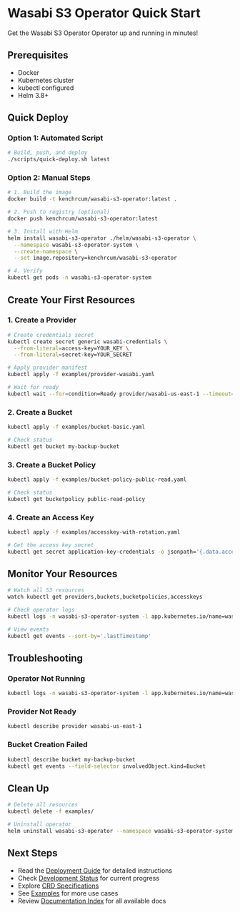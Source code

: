 # Wasabi S3 Operator Quick Start

Get the Wasabi S3 Operator Operator up and running in minutes!

## Prerequisites

- Docker
- Kubernetes cluster
- kubectl configured
- Helm 3.8+

## Quick Deploy

### Option 1: Automated Script

```bash
# Build, push, and deploy
./scripts/quick-deploy.sh latest
```

### Option 2: Manual Steps

```bash
# 1. Build the image
docker build -t kenchrcum/wasabi-s3-operator:latest .

# 2. Push to registry (optional)
docker push kenchrcum/wasabi-s3-operator:latest

# 3. Install with Helm
helm install wasabi-s3-operator ./helm/wasabi-s3-operator \
  --namespace wasabi-s3-operator-system \
  --create-namespace \
  --set image.repository=kenchrcum/wasabi-s3-operator

# 4. Verify
kubectl get pods -n wasabi-s3-operator-system
```

## Create Your First Resources

### 1. Create a Provider

```bash
# Create credentials secret
kubectl create secret generic wasabi-credentials \
  --from-literal=access-key=YOUR_KEY \
  --from-literal=secret-key=YOUR_SECRET

# Apply provider manifest
kubectl apply -f examples/provider-wasabi.yaml

# Wait for ready
kubectl wait --for=condition=Ready provider/wasabi-us-east-1 --timeout=60s
```

### 2. Create a Bucket

```bash
kubectl apply -f examples/bucket-basic.yaml

# Check status
kubectl get bucket my-backup-bucket
```

### 3. Create a Bucket Policy

```bash
kubectl apply -f examples/bucket-policy-public-read.yaml

# Check status
kubectl get bucketpolicy public-read-policy
```

### 4. Create an Access Key

```bash
kubectl apply -f examples/accesskey-with-rotation.yaml

# Get the access key secret
kubectl get secret application-key-credentials -o jsonpath='{.data.access-key-id}' | base64 -d
```

## Monitor Your Resources

```bash
# Watch all S3 resources
watch kubectl get providers,buckets,bucketpolicies,accesskeys

# Check operator logs
kubectl logs -n wasabi-s3-operator-system -l app.kubernetes.io/name=wasabi-s3-operator -f

# View events
kubectl get events --sort-by='.lastTimestamp'
```

## Troubleshooting

### Operator Not Running

```bash
kubectl logs -n wasabi-s3-operator-system -l app.kubernetes.io/name=wasabi-s3-operator
```

### Provider Not Ready

```bash
kubectl describe provider wasabi-us-east-1
```

### Bucket Creation Failed

```bash
kubectl describe bucket my-backup-bucket
kubectl get events --field-selector involvedObject.kind=Bucket
```

## Clean Up

```bash
# Delete all resources
kubectl delete -f examples/

# Uninstall operator
helm uninstall wasabi-s3-operator --namespace wasabi-s3-operator-system
```

## Next Steps

- Read the [Deployment Guide](./DEPLOYMENT.md) for detailed instructions
- Check [Development Status](./architecture/STATUS.md) for current progress
- Explore [CRD Specifications](./architecture/crd-specifications.md)
- See [Examples](./examples/) for more use cases
- Review [Documentation Index](./docs/README.md) for all available docs


